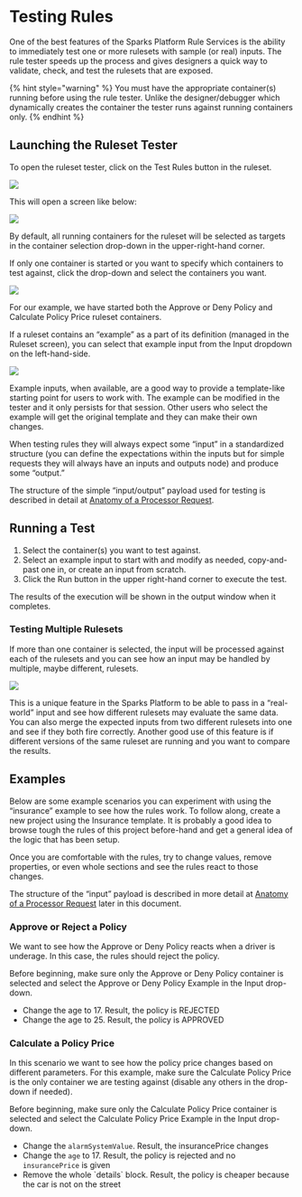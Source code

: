 # Testing Rules

One of the best features of the Sparks Platform Rule Services is the ability to immediately test one or more rulesets with sample \(or real\) inputs. The rule tester speeds up the process and gives designers a quick way to validate, check, and test the rulesets that are exposed.  


{% hint style="warning" %}
You must have the appropriate container\(s\) running before using the rule tester. Unlike the designer/debugger which dynamically creates the container the tester runs against running containers only.
{% endhint %}

## Launching the Ruleset Tester

To open the ruleset tester, click on the Test Rules button in the ruleset.

![](https://lh5.googleusercontent.com/MsTI5ZhIO4C5JnnGbGRlOLs-HZaGjLko_yzOBADgdyb9XdBWgFR_foQAGAARp0mRSyKFnIsrwLP7maESIyV77hugRZAlYfuC4bHpWwMMFMkqo-P4cf_vy_AaPDsebT6r2-wb6nPj)

This will open a screen like below:

![](https://lh4.googleusercontent.com/YBkS6xYdnRGhsZMadzF8dOglx7kNDkhwFvS-R2okg97ry2X8LiGOy7TF6FVnZqhHO2UQyrfAfQLQSqfeMWsFFdFHf5CtFphelQuhKrjE5Kc98lUtOePfUGMNMqUnF774X5tHaq7X)

By default, all running containers for the ruleset will be selected as targets in the container selection drop-down in the upper-right-hand corner.

If only one container is started or you want to specify which containers to test against, click the drop-down and select the containers you want.

![](https://lh4.googleusercontent.com/MCYJ2mRxm2oPsMYxhWTgZuxLHsknnR1ZCKw_clrOapS71MWWEp4ADgOqgDoCC-kaLwQfIoRVVhpIaI8idOHxHt9YVPoMmr53pE__aEi8Welkw4VzTw-Ua4HPAxIKuHsn5PIwOdXr)

For our example, we have started both the Approve or Deny Policy and Calculate Policy Price ruleset containers.

If a ruleset contains an “example” as a part of its definition \(managed in the Ruleset screen\), you can select that example input from the Input dropdown on the left-hand-side.

![](https://lh5.googleusercontent.com/AWgxus-qNvB1uOKNm79zi1an3Bmx5ArsATFN0Ln9zmgOp3Dq2z-uAeK5erzuw-lwpvRMnbu3tzCx08UTFbn9hE_EG4QmuQ8T6gzKbT1O2X_9QxRm5YDGeH9fTUXlNhOeHKPwkUzA)

Example inputs, when available, are a good way to provide a template-like starting point for users to work with. The example can be modified in the tester and it only persists for that session. Other users who select the example will get the original template and they can make their own changes.

When testing rules they will always expect some “input” in a standardized structure \(you can define the expectations within the inputs but for simple requests they will always have an inputs and outputs node\) and produce some “output.”

The structure of the simple “input/output” payload used for testing is described in detail at [Anatomy of a Processor Request](https://docs.google.com/document/d/1VDsfZqm9KlnyusU7HP_W2RSeNLOwdEP7aSL2iMoZPxc/edit#heading=h.bkbnc7qneucm).

## Running a Test

1. Select the container\(s\) you want to test against.
2. Select an example input to start with and modify as needed, copy-and-past one in, or create an input from scratch.
3. Click the Run button in the upper right-hand corner to execute the test.

The results of the execution will be shown in the output window when it completes.

### Testing Multiple Rulesets

If more than one container is selected, the input will be processed against each of the rulesets and you can see how an input may be handled by multiple, maybe different, rulesets.

![](https://lh4.googleusercontent.com/kYmNbJY3yM3xuMNyP9WC-IRbL5QvhfOtAWmcyS3jvIWhoepBeTDXmjcw8_rouGiZ2CD3tnxB_k7fzLp9Q4pcw5a5BoUsm3bTUvqY9S55LlDtBwEp3KxP8gAcPurcGtMOMhTAEwPB)

This is a unique feature in the Sparks Platform to be able to pass in a “real-world” input and see how different rulesets may evaluate the same data. You can also merge the expected inputs from two different rulesets into one and see if they both fire correctly. Another good use of this feature is if different versions of the same ruleset are running and you want to compare the results.

## Examples

Below are some example scenarios you can experiment with using the “insurance” example to see how the rules work. To follow along, create a new project using the Insurance template. It is probably a good idea to browse tough the rules of this project before-hand and get a general idea of the logic that has been setup.

Once you are comfortable with the rules, try to change values, remove properties, or even whole sections and see the rules react to those changes.

The structure of the “input” payload is described in more detail at [Anatomy of a Processor Request](rulesets-api/executing-rules.md#a-simple-processor-request) later in this document.

### Approve or Reject a Policy

We want to see how the Approve or Deny Policy reacts when a driver is underage. In this case, the rules should reject the policy.

Before beginning, make sure only the Approve or Deny Policy container is selected and select the Approve or Deny Policy Example in the Input drop-down.

* Change the age to 17. Result, the policy is REJECTED
* Change the age to 25. Result, the policy is APPROVED

### Calculate a Policy Price

In this scenario we want to see how the policy price changes based on different parameters. For this example, make sure the Calculate Policy Price is the only container we are testing against \(disable any others in the drop-down if needed\).

Before beginning, make sure only the Calculate Policy Price container is selected and select the Calculate Policy Price Example in the Input drop-down.

* Change the `alarmSystemValue`. Result, the insurancePrice changes
* Change the `age` to 17. Result, the policy is rejected and no `insurancePrice` is given
* Remove the whole \`details\` block. Result, the policy is cheaper because the car is not on the street

